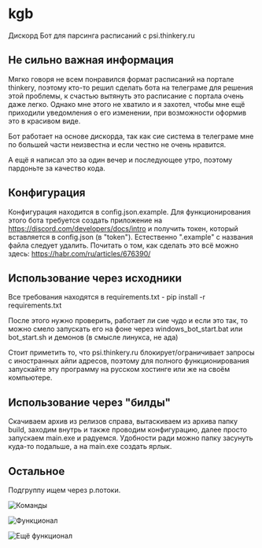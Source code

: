 # kgb
 Дискорд Бот для парсинга расписаний с psi.thinkery.ru

## Не сильно важная информация

Мягко говоря не всем понравился формат расписаний на портале thinkery, поэтому кто-то решил сделать бота на телеграме для решения этой проблемы, к счастью вытянуть это расписание с портала очень даже легко. Однако мне этого не хватило и я захотел, чтобы мне ещё приходили уведомления о его изменении, при возможности оформив это в красивом виде.

Бот работает на основе дискорда, так как сие система в телеграме мне по большей части неизвестна и если честно не очень нравится.

А ещё я написал это за один вечер и последующее утро, поэтому пардоньте за качество кода.

## Конфигурация

Конфигурация находится в config.json.example. Для функционирования этого бота требуется создать приложение на https://discord.com/developers/docs/intro и получить токен, который вставляется в config.json (в "token"). Естественно ".example" с названия файла следует удалить. Почитать о том, как сделать это всё можно здесь: https://habr.com/ru/articles/676390/

## Использование через исходники

Все требования находятся в requirements.txt - pip install -r requirements.txt

После этого нужно проверить, работает ли сие чудо и если это так, то можно смело запускать его на фоне через windows_bot_start.bat или bot_start.sh и демонов (в смысле линукса, не ада)

Стоит приметить то, что psi.thinkery.ru блокирует/ограничивает запросы с иностранных айпи адресов, поэтому для полного функционирования запускайте эту программу на русском хостинге или же на своём компьютере.

## Использование через "билды"

Скачиваем архив из релизов справа, вытаскиваем из архива папку build, заходим внутрь и также проводим конфигурацию, далее просто запускаем main.exe и радуемся. Удобности ради можно папку засунуть куда-то подальше, а на main.exe создать ярлык.

## Остальное

Подгруппу ищем через р.потоки.

![Команды](https://i.rlxx.ru/Oe96xCxI/raw.png)

![Функционал](https://i.rlxx.ru/4GHKVTMn/raw.png)

![Ещё функционал](https://i.rlxx.ru/lwRyOEUw/raw.png)
